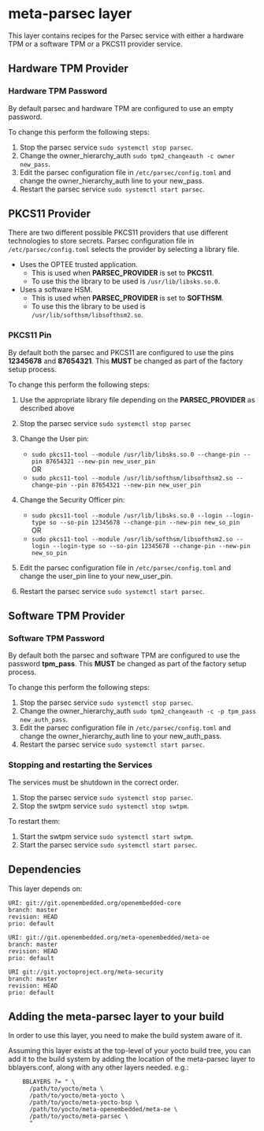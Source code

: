 # meta-parsec layer


This layer contains recipes for the Parsec service with either a hardware TPM or a software TPM or a PKCS11 provider service.

## Hardware TPM Provider

### Hardware TPM Password

By default parsec and hardware TPM are configured to use an empty password.

To change this perform the following steps:

1. Stop the parsec service `sudo systemctl stop parsec`.
1. Change the owner_hierarchy_auth `sudo tpm2_changeauth -c owner new_pass`.
1. Edit the parsec configuration file in `/etc/parsec/config.toml` and change the owner_hierarchy_auth line to your new_pass.
1. Restart the parsec service `sudo systemctl start parsec`.

## PKCS11 Provider

There are two different possible PKCS11 providers that use different technologies to store secrets. Parsec configuration file in `/etc/parsec/config.toml` selects the provider by selecting a library file.

- Uses the OPTEE trusted application.
  - This is used when **PARSEC_PROVIDER** is set to **PKCS11**.
  - To use this the library to be used is `/usr/lib/libsks.so.0`.
- Uses a software HSM.
  - This is used when **PARSEC_PROVIDER** is set to **SOFTHSM**.
  - To use this the library to be used is `/usr/lib/softhsm/libsofthsm2.so`.


### PKCS11 Pin

By default both the parsec and PKCS11 are configured to use the pins **12345678** and **87654321**.
This **MUST** be changed as part of the factory setup process.

To change this perform the following steps:

1. Use the appropriate library file depending on the **PARSEC_PROVIDER** as described above
1. Stop the parsec service `sudo systemctl stop parsec`
1. Change the User pin:
   - `sudo pkcs11-tool --module /usr/lib/libsks.so.0 --change-pin --pin 87654321 --new-pin new_user_pin`  
   OR  
   - `sudo pkcs11-tool --module /usr/lib/softhsm/libsofthsm2.so --change-pin --pin 87654321 --new-pin new_user_pin`

1. Change the Security Officer pin:
   - `sudo pkcs11-tool --module /usr/lib/libsks.so.0 --login --login-type so --so-pin 12345678 --change-pin --new-pin new_so_pin`  
   OR  
   - `sudo pkcs11-tool --module /usr/lib/softhsm/libsofthsm2.so --login --login-type so --so-pin 12345678 --change-pin --new-pin new_so_pin`
1. Edit the parsec configuration file in `/etc/parsec/config.toml` and change the user_pin line to your new_user_pin.
1. Restart the parsec service `sudo systemctl start parsec`.


## Software TPM Provider

### Software TPM Password

By default both the parsec and software TPM are configured to use the password **tpm_pass**.
This **MUST** be changed as part of the factory setup process.

To change this perform the following steps:

1. Stop the parsec service `sudo systemctl stop parsec`.
1. Change the owner_hierarchy_auth `sudo tpm2_changeauth -c -p tpm_pass new_auth_pass`.
1. Edit the parsec configuration file in `/etc/parsec/config.toml` and change the owner_hierarchy_auth line to your new_auth_pass.
1. Restart the parsec service `sudo systemctl start parsec`.

### Stopping and restarting the Services

The services must be shutdown in the correct order.

1. Stop the parsec service `sudo systemctl stop parsec`.
1. Stop the swtpm service `sudo systemctl stop swtpm`.

To restart them:

1. Start the swtpm service `sudo systemctl start swtpm`.
1. Start the parsec service `sudo systemctl start parsec`.


## Dependencies

This layer depends on:

    URI: git://git.openembedded.org/openembedded-core
    branch: master
    revision: HEAD
    prio: default

    URI: git://git.openembedded.org/meta-openembedded/meta-oe
    branch: master
    revision: HEAD
    prio: default

    URI git://git.yoctoproject.org/meta-security
    branch: master
    revision: HEAD
    prio: default

## Adding the meta-parsec layer to your build

In order to use this layer, you need to make the build system aware of
it.

Assuming this layer exists at the top-level of your
yocto build tree, you can add it to the build system by adding the
location of the meta-parsec layer to bblayers.conf, along with any
other layers needed. e.g.:

```
    BBLAYERS ?= " \
      /path/to/yocto/meta \
      /path/to/yocto/meta-yocto \
      /path/to/yocto/meta-yocto-bsp \
      /path/to/yocto/meta-openembedded/meta-oe \
      /path/to/yocto/meta-parsec \
      "
```
